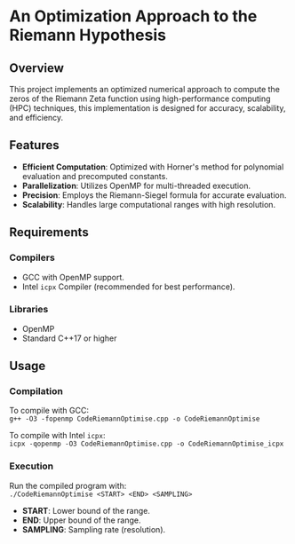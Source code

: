 # An Optimization Approach to the Riemann Hypothesis

## Overview

This project implements an optimized numerical approach to compute the zeros of the Riemann Zeta function using high-performance computing (HPC) techniques, this implementation is designed for accuracy, scalability, and efficiency.

## Features

- **Efficient Computation**: Optimized with Horner's method for polynomial evaluation and precomputed constants.
- **Parallelization**: Utilizes OpenMP for multi-threaded execution.
- **Precision**: Employs the Riemann-Siegel formula for accurate evaluation.
- **Scalability**: Handles large computational ranges with high resolution.

## Requirements

### Compilers
- GCC with OpenMP support.
- Intel `icpx` Compiler (recommended for best performance).


### Libraries
- OpenMP
- Standard C++17 or higher

## Usage

### Compilation

To compile with GCC:  
`g++ -O3 -fopenmp CodeRiemannOptimise.cpp -o CodeRiemannOptimise`

To compile with Intel `icpx`:  
`icpx -qopenmp -O3 CodeRiemannOptimise.cpp -o CodeRiemannOptimise_icpx`


### Execution

Run the compiled program with:  
`./CodeRiemannOptimise <START> <END> <SAMPLING>`

- **START**: Lower bound of the range.  
- **END**: Upper bound of the range.  
- **SAMPLING**: Sampling rate (resolution).
